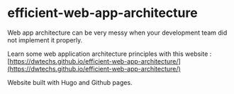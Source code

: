 # efficient-web-app-architecture

Web app architecture can be very messy when your development team did not implement it properly.

Learn some web application architecture principles with this website : [https://dwtechs.github.io/efficient-web-app-architecture/](https://dwtechs.github.io/efficient-web-app-architecture/)

Website built with Hugo and Github pages.
